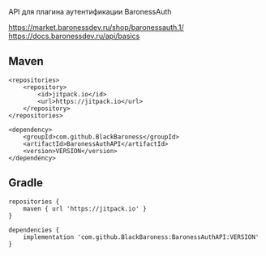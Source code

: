 API для плагина аутентификации BaronessAuth

https://market.baronessdev.ru/shop/baronessauth.1/
https://docs.baronessdev.ru/api/basics

## Maven

```
<repositories>
    <repository>
        <id>jitpack.io</id>
        <url>https://jitpack.io</url>
    </repository>
</repositories>

<dependency>
    <groupId>com.github.BlackBaroness</groupId>
    <artifactId>BaronessAuthAPI</artifactId>
    <version>VERSION</version>
</dependency>
```

## Gradle

```
repositories {
    maven { url 'https://jitpack.io' }
}

dependencies {
    implementation 'com.github.BlackBaroness:BaronessAuthAPI:VERSION'
}
```
